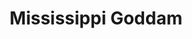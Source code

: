 ---
layout: default
title: Mississippi Goddam
event: 16th Street Baptist Church Bombing
category: 16th streetbaptist
artist: Nina Simone
genre: R&B
producer: Hal Mooney
label: Philips Records
coverart: media/images/cover-art/mississippigoddam_coverart.jpg
coverart-description:
award1:
award2:
award3:
writer: Nina Simone
released: 1964
video: https://www.youtube.com/embed/LJ25-U3jNWM
description: The song was Simones response to the racially motivated murders of Emmett Till and Medgars Evers in Mississippi as well as the 16th Street Baptist Church Bombing. The song was banned in several US states because of the word ‘goddam’.
---